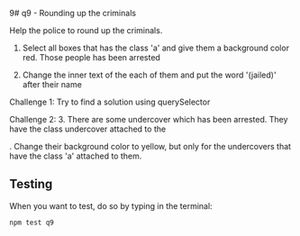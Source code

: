 9# q9 - Rounding up the criminals

Help the police to round up the criminals.

1. Select all boxes that has the class 'a' and give them a background color red. Those people has been arrested

2. Change the inner text of the each of them and put the word '(jailed)' after their name

Challenge 1: Try to find a solution using querySelector

Challenge 2: 3. There are some undercover which has been arrested. They have the class undercover attached to the <div>. Change their background color to yellow, but only for the undercovers that have the class 'a' attached to them.

## Testing

When you want to test, do so by typing in the terminal:

```
npm test q9
```
